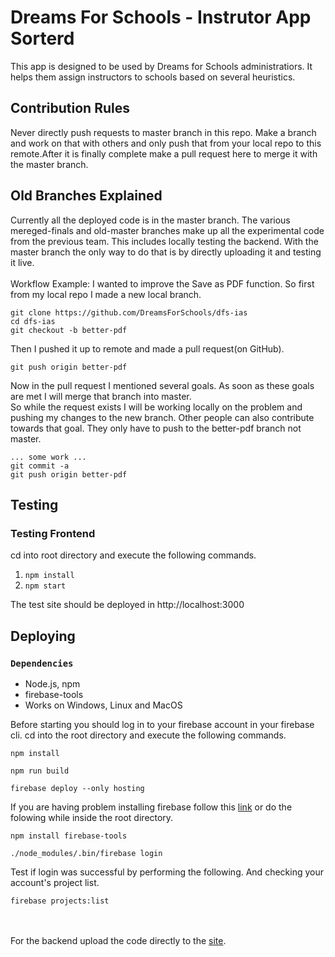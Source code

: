 # Dreams For Schools - Instrutor App Sorterd

This app is designed to be used by Dreams for Schools administratiors. It helps them assign instructors to schools based on several heuristics. 

## Contribution Rules

Never directly push requests to master branch in this repo. Make a branch and work on that with others and only push that from your local repo to this remote.After it is finally complete make a pull request here to merge it with the master branch.

## Old Branches Explained

Currently all the deployed code is in the master branch. The various mereged-finals and old-master branches make up all the experimental code from the previous team. This includes locally testing the backend. With the master branch the only way to do that is by directly uploading it and testing it live.
<br /><br />
Workflow Example: I wanted to improve the Save as PDF function. So first from my local repo I made a new local branch.
```
git clone https://github.com/DreamsForSchools/dfs-ias
cd dfs-ias
git checkout -b better-pdf
```
Then I pushed it up to remote and made a pull request(on GitHub).
```
git push origin better-pdf
```
Now in the pull request I mentioned several goals. As soon as these goals are met I will merge that branch into master.<br />
So while the request exists I will be working locally on the problem and pushing my changes to the new branch.
Other people can also contribute towards that goal. They only have to push to the better-pdf branch not master.
```
... some work ...
git commit -a 
git push origin better-pdf
```

## Testing

### Testing Frontend

cd into root directory and execute the following commands.

1. `npm install`
2. `npm start`

The test site should be deployed in http://localhost:3000

## Deploying

### `Dependencies`

* Node.js, npm
* firebase-tools
* Works on Windows, Linux and MacOS 

Before starting you should log in to your firebase account in your firebase cli. cd into the root directory and execute the following commands.

```
npm install
```
```
npm run build
```
```
firebase deploy --only hosting
```

If you are having problem installing firebase follow this [link](https://firebase.google.com/docs/cli#install_the_firebase_cli) or do the folowing while inside the root directory. 
```
npm install firebase-tools
```
```
./node_modules/.bin/firebase login
```
Test if login was successful by performing the following. And checking your account's project list.
```
firebase projects:list
```
<br /><br />
For the backend upload the code directly to the [site](pythonanywhere.com).
